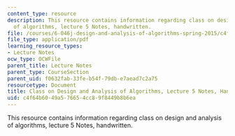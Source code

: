 ```yaml
---
content_type: resource
description: This resource contains information regarding class on design and analysis
  of algorithms, lecture 5 Notes, handwritten.
file: /courses/6-046j-design-and-analysis-of-algorithms-spring-2015/c4f64b6049a576654cc89f8449b8b6ea_MIT6_046JS15_writtenlec5.pdf
file_type: application/pdf
learning_resource_types:
- Lecture Notes
ocw_type: OCWFile
parent_title: Lecture Notes
parent_type: CourseSection
parent_uid: f0632fab-33fe-b54f-79db-e7aead7c2a75
resourcetype: Document
title: Class on Design and Analysis of Algorithms, Lecture 5 Notes, Handwritten
uid: c4f64b60-49a5-7665-4cc8-9f8449b8b6ea
---
```

This resource contains information regarding class on design and analysis of algorithms, lecture 5 Notes, handwritten.

